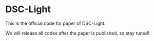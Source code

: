 # DSC-Light
This is the official code for paper of DSC-Light.

We will release all codes after the paper is published, so stay tuned!
